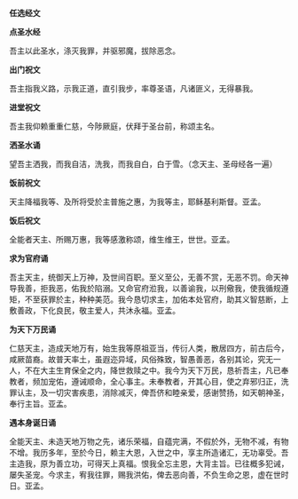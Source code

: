 **任选经文**

**点圣水经**

吾主以此圣水，涤灭我罪，并驱邪魔，拔除恶念。

**出门祝文**

吾主指我义路，示我正道，直引我步，率尊圣语，凡诸匪义，无得暴我。

**进堂祝文**

吾主我仰赖重重仁慈，今陟厥庭，伏拜于圣台前，称颂主名。

**洒圣水诵**

望吾主洒我，而我自洁，洗我，而我自白，白于雪。（念天主、圣母经各一遍）

**饭前祝文**

天主降福我等、及所将受於主普施之惠，为我等主，耶稣基利斯督。亚孟。

**饭后祝文**

全能者天主、所赐万惠，我等感激称颂，维生维王，世世。亚孟。

**求为官府诵**

吾主天主，统御天上万神，及世间百职。至义至公，无善不赏，无恶不罚。命天神导我善，拒我恶，佑我於陷溺。又命官府涖我，以善谕我，以刑儆我，使我循规遵矩，不至获罪於主，种种美范。我今恳切求主，加佑本处官府，助其义智慈断，上敷善政，下化良民，敬主爱人，共沐永福。亚孟。

**为天下万民诵**

仁慈天主，造成天地万有，始生我等原祖亚当，传衍人类，散居四方，前古后今，咸厥苗裔。故普天率土，虽遐迩异域，风俗殊致，智愚善恶，各别其论，究无一人，不在大主生育保全之内，降世救赎之中。我今为天下万民，恳祈吾主，凡已奉教者，频加宠佑，遵诫顺命，全心事主。未奉教者，开其心目，使之弃邪归正，洗罪认主，及一切灾害疾患，消除减灭，俾吾侪和睦亲爱，感谢赞扬，如天朝神圣，奉行主旨。亚孟。

**遇本身诞日诵**

全能天主、未造天地万物之先，诸乐荣福，自蕴完满，不假於外，无物不减，有物不增。我历多年，至於今日，赖主大恩，入世之中，享主所造诸汇，无功辜受。吾主造我，原为善立功，可得天上真福。恨我全忘主恩，大背主旨。已往概多犯诫，屡失圣宠。今求主，宥我往罪，赐我洪佑，俾去恶向善，不负生命之恩，虚在世时日。亚孟。